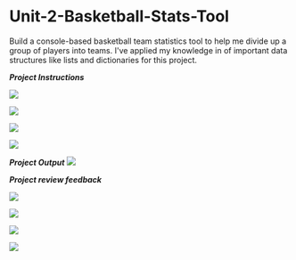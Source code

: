# Unit-2-Basketball-Stats-Tool
Build a console-based basketball team statistics tool to help me divide up a group of players into teams. I've applied my knowledge in of important data structures like lists and dictionaries for this project.

***Project Instructions***

![](1.png)

![](2.png)

![](3.png)

![](4.png)


***Project Output***
![](output.png)



***Project review feedback***


![](feed1.png)

![](feed2.png)

![](feed3.png)

![](feed4.png)

